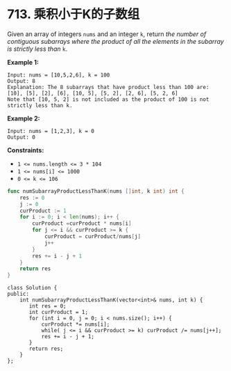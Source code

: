 # 713. 乘积小于K的子数组

Given an array of integers `nums` and an integer `k`, return _the number of contiguous subarrays where the product of all the elements in the subarray is strictly less than_ `k`.

**Example 1:**

```
Input: nums = [10,5,2,6], k = 100
Output: 8
Explanation: The 8 subarrays that have product less than 100 are:
[10], [5], [2], [6], [10, 5], [5, 2], [2, 6], [5, 2, 6]
Note that [10, 5, 2] is not included as the product of 100 is not strictly less than k.
```

**Example 2:**

```
Input: nums = [1,2,3], k = 0
Output: 0
```

**Constraints:**

* `1 <= nums.length <= 3 * 104`
* `1 <= nums[i] <= 1000`
* `0 <= k <= 106`

```go
func numSubarrayProductLessThanK(nums []int, k int) int {
    res := 0
    j := 0
    curProduct := 1
    for i := 0; i < len(nums); i++ {
        curProduct =curProduct * nums[i]
        for j <= i && curProduct >= k {
            curProduct = curProduct/nums[j]
            j++
        }   
        res += i - j + 1
    }
    return res
}
```

```clike
class Solution {
public:
    int numSubarrayProductLessThanK(vector<int>& nums, int k) {
       int res = 0;
       int curProduct = 1;
       for (int i = 0, j = 0; i < nums.size(); i++) {
           curProduct *= nums[i];
           while( j <= i && curProduct >= k) curProduct /= nums[j++];
           res += i - j + 1;     
       }
       return res;  
    }
};
```
